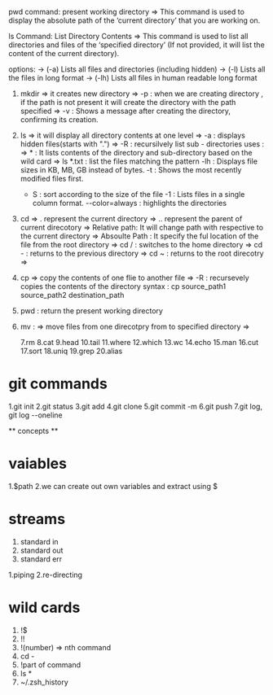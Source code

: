 pwd command: present working directory
=> This command is used to display the absolute path of the ‘current directory’ that you are working on.

ls Command: List Directory Contents
=> This command is used to list all directories and files of the ‘specified directory’ (If not provided, it will list the content of the current directory).

options: 
-> (-a) Lists all files and directories (including hidden)
-> (-l) Lists all the files in long format
-> (-lh) Lists all files in human readable long format

1. mkdir
   => it creates new directory
   => -p : when we are creating directory , if the path is not present it will
   create the directory with the path specified
   => -v : Shows a message after creating the directory, confirming its creation.

2. ls
   => it will display all directory contents at one level
   => -a : displays hidden files(starts with ".")
   => -R : recursilvely list sub - directories
   uses :
   => \* : It lists contents of the directory and sub-directory based on the wild card
   => ls \*.txt : list the files matching the pattern
   -lh : Displays file sizes in KB, MB, GB instead of bytes.
   -t : Shows the most recently modified files first.

   - S : sort according to the size of the file
     -1 : Lists files in a single column format.
     --color=always : highlights the directories

3. cd
   => . represent the current directory
   => .. represent the parent of current direcotory
   => Relative path: It will change path with respective to the current directory
   => Absoulte Path : It specify the ful location of the file from the root
   directory
   => cd / : switches to the home directory
   => cd - : returns to the previous directory
   => cd ~ : returns to the root direcotry
   =>
4. cp
   => copy the contents of one flie to another file
   => -R : recursevely copies the contents of the directory
   syntax : cp source_path1 source_path2 destination_path
5. pwd : return the present working directory
6. mv :
   => move files from one direcotpry from to specified directory
   =>

   7.rm
   8.cat
   9.head
   10.tail
   11.where
   12.which
   13.wc
   14.echo
   15.man
   16.cut
   17.sort
   18.uniq
   19.grep
   20.alias

# git commands

1.git init
2.git status
3.git add
4.git clone
5.git commit -m
6.git push
7.git log, git log --oneline

** concepts **

# vaiables

1.$path
2.we can create out own variables and extract using $

# streams

1. standard in
2. standard out
3. standard err

1.piping
2.re-directing

# wild cards

1. !$
2. !!
3. !(number) => nth command
4. cd -
5. !part of command
6. ls \*
7. ~/.zsh_history